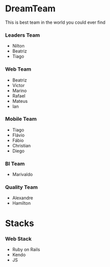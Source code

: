 # DreamTeam
This is best team in the world you could ever find

### Leaders Team
- Nilton
- Beatriz
- Tiago

### Web Team
- Beatriz
- Victor
- Marino
- Rafael
- Mateus
- Ian

### Mobile Team
- Tiago
- Flávio
- Fábio
- Christian
- Diego

### BI Team
- Marivaldo

### Quality Team
- Alexandre
- Hamilton

# Stacks

### Web Stack

- Ruby on Rails
- Kendo
- JS 
